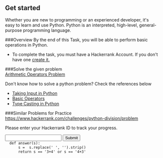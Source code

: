 ## Get started

Whether you are new to programming or an experienced developer, it's easy to learn and use Python. Python is an interpreted, high-level, general-purpose programming language. 

###Overview
By the end of this Task, you will be able to perform basic operations in Python.<br/>

* To complete the task, you must have a Hackerrank Account. If you don't have one 
[create it.](https://hackerrank.com/auth/signup)<br/>

###Solve the given problem<br/>
[Arithmetic Operators Problem](https://www.hackerrank.com/challenges/python-arithmetic-operators/problem)

Don't know how to solve a python problem? Check the references below  <br/> 
* [Taking Input in Python](https://www.geeksforgeeks.org/taking-input-in-python)<br/>
* [Basic Operators](https://www.geeksforgeeks.org/basic-operators-python/)<br/>
* [Type Casting in Python](https://www.geeksforgeeks.org/type-conversion-python/)

###Similar Problems for Practice
<https://www.hackerrank.com/challenges/python-division/problem>

Please enter your Hackerrank ID to track your progress.
<form method='POST'>
  <input name='answer'>
  <input type='submit' value='Submit'>
  <code class='code_checker'>
  def answer(s):
      s =  s.replace(' ', '').strip()
      return s == '3+4' or s == '4+3'
  </code>
</form>

